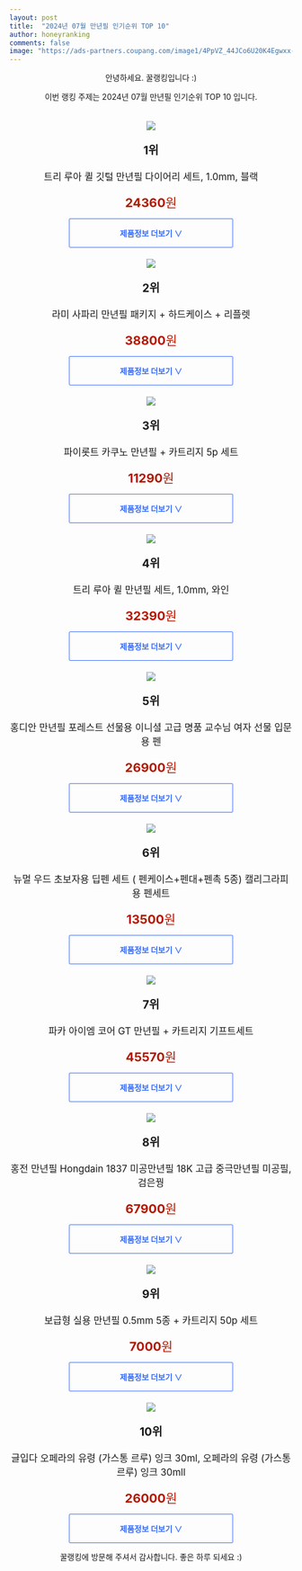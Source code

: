 ```yaml
---
layout: post
title:  "2024년 07월 만년필 인기순위 TOP 10"
author: honeyranking
comments: false
image: "https://ads-partners.coupang.com/image1/4PpVZ_44JCo6U20K4Egwxx-aVTBCdAHL0o127ObDIZq0-KMyfiRotOJqDzuUtPeYU69nczg5D8mlrRSLOburiSqlSDpcr7fnw-SgzKXfIG8cQ-ptNlYi_lfJ2w1LxIw5U7oy6ZSfLY8V8NxKXL5ksDGONCFjFTRYf0jzU7zN2-2eheh8k9Vk-k_MdYytzlhRDPvdAvoaP6uLGVTLmuDDaLzIoz9uuNZHLqxrf9e9usmPEIS258kDavRsNpeXjKyrv3DTxTV8iOmwLTqtAchSjg6ZedLduToS4ln_rkOv"
---
```

<p style="text-align: center;">안녕하세요. 꿀랭킹입니다 :)</p>
<p style="text-align: center;">이번 랭킹 주제는 2024년 07월 만년필 인기순위 TOP 10 입니다.</p><center><img src="https://ads-partners.coupang.com/image1/4PpVZ_44JCo6U20K4Egwxx-aVTBCdAHL0o127ObDIZq0-KMyfiRotOJqDzuUtPeYU69nczg5D8mlrRSLOburiSqlSDpcr7fnw-SgzKXfIG8cQ-ptNlYi_lfJ2w1LxIw5U7oy6ZSfLY8V8NxKXL5ksDGONCFjFTRYf0jzU7zN2-2eheh8k9Vk-k_MdYytzlhRDPvdAvoaP6uLGVTLmuDDaLzIoz9uuNZHLqxrf9e9usmPEIS258kDavRsNpeXjKyrv3DTxTV8iOmwLTqtAchSjg6ZedLduToS4ln_rkOv" style="margin-top:20px" /></center><p style="text-align: center; font-size: 20px"><b>1위</b></p><p style="text-align: center; font-size: 17px">트리 루아 퀼 깃털 만년필 다이어리 세트, 1.0mm, 블랙</p><p style="text-align: center;"><span style="color: #b61800; font-size: 22px;"><b>24360</b>원</span></p><center><a href="https://link.coupang.com/re/AFFSDP?lptag=AF3899140&subid=honeyrank&pageKey=290246684&itemId=918643138&vendorItemId=5288986803&traceid=V0-153-c30df3538c084798&clickBeacon=834bf7f0-488c-11ef-8acf-7c681df93528%7E3&requestid=20240723094300685325656154&token=31850C%7CMIXED"><div style="font-size: 14px; display: inline-block; padding: 15px 90px; color: #346aff; border-radius: 2px; border: 1px solid #346aff; cursor: pointer;"><b>제품정보 더보기 &or;</b></div></a></center><center><img src="https://ads-partners.coupang.com/image1/B_T5rRcUDGf_5SxOB27wCM-obL5oX1NUYl8M6K6AdD2cP-qpv-vHX-1XqpbtFa4-HGcUPWvrFwLkbIzOg2gTbrChctXmz2HguLzVulC9DlnAIsZPdEyrLDruvVI40tYk-vfcpcxj4vO-TSKcuvOwKdwmb-0M42NPaNmaWKtMbJADbtvq7-OrZTwXZSjov2ye3aJoRtBwL_u7eiPgS2zedJZ7-vFzBOJqDUMbu45Ia_Dr5suGSzx4RrGi77_09-ZgIgU5-S_5GCsbpVuZr2I6P_bUpsNEUQFzsXki" style="margin-top:20px" /></center><p style="text-align: center; font-size: 20px"><b>2위</b></p><p style="text-align: center; font-size: 17px">라미 사파리 만년필 패키지 + 하드케이스 + 리플렛</p><p style="text-align: center;"><span style="color: #b61800; font-size: 22px;"><b>38800</b>원</span></p><center><a href="https://link.coupang.com/re/AFFSDP?lptag=AF3899140&subid=honeyrank&pageKey=7863266273&itemId=21463190562&vendorItemId=3009228849&traceid=V0-153-f4d6a7d6371fd9ce&requestid=20240723094300685325656154&token=31850C%7CMIXED"><div style="font-size: 14px; display: inline-block; padding: 15px 90px; color: #346aff; border-radius: 2px; border: 1px solid #346aff; cursor: pointer;"><b>제품정보 더보기 &or;</b></div></a></center><center><img src="https://ads-partners.coupang.com/image1/4VEJ8P4fnYhyKiq94ZbbiuwgzoJDURX3gAAoYSqU-TSVowN9w64yxMrAAizxliUCGc1JU3e21ys2luYcEyUzpgz3YcFeZ10qH8LulEhr5_CHTX6HeK-kBCXqWsDJxCpDgkrbMCjMTknmU-rADHqBCj5cLwnzlkf-qXdXzcLkyFQu3uusWGaDNuQa5QNaHAMNSVzdRs82NXUzDcEh4Wd_yxUpcN4VtnW9IfSPfaOdMp8gAcOHFfSk4Hck9QPZpUYRRqyVeFGg0Jq4GuZhxDo9NYm9" style="margin-top:20px" /></center><p style="text-align: center; font-size: 20px"><b>3위</b></p><p style="text-align: center; font-size: 17px">파이롯트 카쿠노 만년필 + 카트리지 5p 세트</p><p style="text-align: center;"><span style="color: #b61800; font-size: 22px;"><b>11290</b>원</span></p><center><a href="https://link.coupang.com/re/AFFSDP?lptag=AF3899140&subid=honeyrank&pageKey=5709031684&itemId=9513459006&vendorItemId=76798247355&traceid=V0-153-da7702ac38cda0f7&requestid=20240723094300685325656154&token=31850C%7CMIXED"><div style="font-size: 14px; display: inline-block; padding: 15px 90px; color: #346aff; border-radius: 2px; border: 1px solid #346aff; cursor: pointer;"><b>제품정보 더보기 &or;</b></div></a></center><center><img src="https://ads-partners.coupang.com/image1/lk854JFGQvcwDtM_lj_pCuLWm7ey6oCAXZRZJIy7l2Oy1vuyDqgmhiOGxLC1874oBilfPyeQzBE7B2BFZ08z1hgEvAZFQPhHK_L72QiZt91oiA8EmKdAKIDd_SPBZuPO1O4ZGUHnOU0oA9kRRdFPUmewcUC8kScHNuim7uwJFcmKTNc7ks7NMC2CNlw5Vck-suVWCTE_HMEjH2QBwLrOixjMyRQqFoHWdj7yfU71D28wBCWiE4k3z8dDuaCVUR3JYf9-FLpBCemEaQppfdCFoRmd8ArFjhenmK8-sEA=" style="margin-top:20px" /></center><p style="text-align: center; font-size: 20px"><b>4위</b></p><p style="text-align: center; font-size: 17px">트리 루아 퀼 만년필 세트, 1.0mm, 와인</p><p style="text-align: center;"><span style="color: #b61800; font-size: 22px;"><b>32390</b>원</span></p><center><a href="https://link.coupang.com/re/AFFSDP?lptag=AF3899140&subid=honeyrank&pageKey=269212947&itemId=845498918&vendorItemId=5150344717&traceid=V0-153-0123c26041eb080d&clickBeacon=834bf7f0-488c-11ef-af51-b811126e6211%7E3&requestid=20240723094300685325656154&token=31850C%7CMIXED"><div style="font-size: 14px; display: inline-block; padding: 15px 90px; color: #346aff; border-radius: 2px; border: 1px solid #346aff; cursor: pointer;"><b>제품정보 더보기 &or;</b></div></a></center><center><img src="https://ads-partners.coupang.com/image1/_kA6-TWqHSom_wdu_vEk5ERjEaiFvdLXkTddAGs-E_sIUmmvpqoqzpDAArUSxJ5XtFTn1z2FFoRxpaRkICmW6EaYe2CHjHllUhBPhL5nKS5Rh8yzewp-C8c1_N7KZq1-TPj894GVmgL3w6ArOly1xL1YghfZEISidp0x3liO2n2WQcWkObZzDKG6dvnZR7TZZmFSJg0k7owKhYXfs7-rYSXtLk6zFL4U1hwudKqyr7aUMEX3FnLeDcFwM01sVV5Tf2ZoNY30w-2GhvGHFIA6WupwCuuMMAf52igFRu3GeSO7GsIUp3wx7nPZ" style="margin-top:20px" /></center><p style="text-align: center; font-size: 20px"><b>5위</b></p><p style="text-align: center; font-size: 17px">홍디안 만년필 포레스트 선물용 이니셜 고급 명품 교수님 여자 선물 입문용 펜</p><p style="text-align: center;"><span style="color: #b61800; font-size: 22px;"><b>26900</b>원</span></p><center><a href="https://link.coupang.com/re/AFFSDP?lptag=AF3899140&subid=honeyrank&pageKey=6155160813&itemId=11909446698&vendorItemId=86052006149&traceid=V0-153-9a50803f13137291&requestid=20240723094300685325656154&token=31850C%7CMIXED"><div style="font-size: 14px; display: inline-block; padding: 15px 90px; color: #346aff; border-radius: 2px; border: 1px solid #346aff; cursor: pointer;"><b>제품정보 더보기 &or;</b></div></a></center><center><img src="https://ads-partners.coupang.com/image1/DOYIZr9xxvmA7w2wDAM4TqLaKFysgjbFZq7doeqVXMuTUF38G29J_SpumvYD5R6rJ1jGO2tElPQwn0xLxaSnyMMVRMtF6nyAWakK7lzFoploxZEqsovMOFBIVDEskhFJdOy1W-Wx-vAjDk973rXy0_KrgTCvDzunKNNkZUefyR9djt68slpI1r1twFebbiMG8sgS5LqpCg0A3TNpZzfdAc2r7ObAewnFDfxYwoM-oPFuhu7pf9bszImYE8Z5H8nf1MSHPw3YDjbENrY-HDW9OSwKNy0KR1mOT3gK6pmMwZ-oMOzvSSH9BCb-M9XuGAQ=" style="margin-top:20px" /></center><p style="text-align: center; font-size: 20px"><b>6위</b></p><p style="text-align: center; font-size: 17px">뉴멀 우드 초보자용 딥펜 세트 ( 펜케이스+펜대+펜촉 5종) 캘리그라피용 펜세트</p><p style="text-align: center;"><span style="color: #b61800; font-size: 22px;"><b>13500</b>원</span></p><center><a href="https://link.coupang.com/re/AFFSDP?lptag=AF3899140&subid=honeyrank&pageKey=6418886338&itemId=13799167403&vendorItemId=81049503247&traceid=V0-153-5ba5cdf75e8f81fb&clickBeacon=834bf7f0-488c-11ef-86ef-fab47129a81a%7E3&requestid=20240723094300685325656154&token=31850C%7CMIXED"><div style="font-size: 14px; display: inline-block; padding: 15px 90px; color: #346aff; border-radius: 2px; border: 1px solid #346aff; cursor: pointer;"><b>제품정보 더보기 &or;</b></div></a></center><center><img src="https://ads-partners.coupang.com/image1/S7xhYJKxYHqjPSBcS-BQCXSO_uFlTxzd2GLC92OLeO4K5jgCyUdJD4BmRquqJu2tx0nt7FNnOjBEPwT0X5IxLwD8acw_xFzyDEisYeIB0IVa9N-WuKVSCjncpT8cLcQOfA0jB66pWxkTmetES8JWoeRBOwKJs_46UdOPVP1AqvfIskhM3PxAx4rkH3X9gsDdZXaH2-3DYcVRnIfuxhX56opMl_ZWz0Iij3fGiYlp_NBuxd_lA1wYh6ck8tO_0wfsB8jMcOkNx6G3jzWO6MwPJ7TfEAObmWf_6ko=" style="margin-top:20px" /></center><p style="text-align: center; font-size: 20px"><b>7위</b></p><p style="text-align: center; font-size: 17px">파카 아이엠 코어 GT 만년필 + 카트리지 기프트세트</p><p style="text-align: center;"><span style="color: #b61800; font-size: 22px;"><b>45570</b>원</span></p><center><a href="https://link.coupang.com/re/AFFSDP?lptag=AF3899140&subid=honeyrank&pageKey=5156884476&itemId=7094940747&vendorItemId=74386901799&traceid=V0-153-6c6f15c114bbaa25&requestid=20240723094300685325656154&token=31850C%7CMIXED"><div style="font-size: 14px; display: inline-block; padding: 15px 90px; color: #346aff; border-radius: 2px; border: 1px solid #346aff; cursor: pointer;"><b>제품정보 더보기 &or;</b></div></a></center><center><img src="https://ads-partners.coupang.com/image1/3BVhx6_DknfYnlXw3G8lLnt2HfYgBylqu5eaB_OzpW_qlCY7vRROfxK7BhUztjoNZod-Ma2X561QSerdbg--ZugzNr06lqqWBffaZjvEohEU2o91YtNQW3dWFKMU5U1NnDTNeYtScb2kUi-jPHMtshr4sBPv6RQiNE3EsQbE7X5zNl6rHLWqseJrpciUSM4-HZxYarGIvbD7BSm9jtqXWftA7SDYyDxkI5vwK-KLnWF4YbPjVzXGIl-fOT57ssUjRFPLUPhgWSLnygPn2gRSvXLSKxaylDmXEI2REfZZHtOQ0G182vuO-nmTVnqnFS0=" style="margin-top:20px" /></center><p style="text-align: center; font-size: 20px"><b>8위</b></p><p style="text-align: center; font-size: 17px">홍전 만년필 Hongdain 1837 미공만년필 18K 고급 중극만년필 미공필, 검은꿩</p><p style="text-align: center;"><span style="color: #b61800; font-size: 22px;"><b>67900</b>원</span></p><center><a href="https://link.coupang.com/re/AFFSDP?lptag=AF3899140&subid=honeyrank&pageKey=7031147540&itemId=17352505014&vendorItemId=84522737118&traceid=V0-153-7d9250907af27cd7&clickBeacon=834bf7f0-488c-11ef-aea0-78b9d1d681e6%7E3&requestid=20240723094300685325656154&token=31850C%7CMIXED"><div style="font-size: 14px; display: inline-block; padding: 15px 90px; color: #346aff; border-radius: 2px; border: 1px solid #346aff; cursor: pointer;"><b>제품정보 더보기 &or;</b></div></a></center><center><img src="https://ads-partners.coupang.com/image1/L32WpgwK0_0Dnu_FLymnQsfl1y1IS0N4IV82_OKeEeuXQSCuCiSKJxqk1Hj2Rw9im_Oc3lHUlHFZ2Mlvz7cAVwAkBAaZyGmyfid9n8Dm-A31mAHtmuDItXBTUlEvsJDkdfWB4LyBi7O50fawqI0iihmwmjIuzgs5S7GILwcOCdVo6r0k9gi6Rn_55n0Z6DAWA_kHzLmOHiJB9pESLgVxz1lAn9OIyikTBJhKcpn-VYb0WVzybU0rnpxsUESrs_mKk13AUzz5lAu8cSFoeY8td1pf393A0irVng==" style="margin-top:20px" /></center><p style="text-align: center; font-size: 20px"><b>9위</b></p><p style="text-align: center; font-size: 17px">보급형 실용 만년필 0.5mm 5종  + 카트리지 50p 세트</p><p style="text-align: center;"><span style="color: #b61800; font-size: 22px;"><b>7000</b>원</span></p><center><a href="https://link.coupang.com/re/AFFSDP?lptag=AF3899140&subid=honeyrank&pageKey=6375011803&itemId=13519009065&vendorItemId=80772980075&traceid=V0-153-2c433887ae8ce564&requestid=20240723094300685325656154&token=31850C%7CMIXED"><div style="font-size: 14px; display: inline-block; padding: 15px 90px; color: #346aff; border-radius: 2px; border: 1px solid #346aff; cursor: pointer;"><b>제품정보 더보기 &or;</b></div></a></center><center><img src="https://ads-partners.coupang.com/image1/XvOezkCl8UeSoaOtXgK_hQuMOTWliQhLJURyuQXfBYE2NJP5uLgCy7kW27cQWyCCss4jFyXtbvLGJb_af__47N64m-0Jbacoi-LlskB76DuviqCx86Q-W5AcCYzWRncIfb4P9Bs68PfVbxlmJ_Er1XD9JmcDlvtYyupeVI_KBMpqeBJVWATlo5s6c4AxSVGqeD4Ymtw6LT0h9R8QwuYePtRpBiyro2bRXRzeXsb4utjBGyovDjuudbIq7aZP4JOBeN53zR9aAGchIsK9Pi-94Rfbr4DpZ8T_yElna8Tpm1py4pLyBosdzMbCL8dBkA==" style="margin-top:20px" /></center><p style="text-align: center; font-size: 20px"><b>10위</b></p><p style="text-align: center; font-size: 17px">글입다 오페라의 유령 (가스통 르루) 잉크 30ml, 오페라의 유령 (가스통 르루) 잉크 30mll</p><p style="text-align: center;"><span style="color: #b61800; font-size: 22px;"><b>26000</b>원</span></p><center><a href="https://link.coupang.com/re/AFFSDP?lptag=AF3899140&subid=honeyrank&pageKey=7193950860&itemId=18169527913&vendorItemId=88184981917&traceid=V0-153-45f14fcb58a76333&clickBeacon=834bf7f0-488c-11ef-b701-5797292f3720%7E3&requestid=20240723094300685325656154&token=31850C%7CMIXED"><div style="font-size: 14px; display: inline-block; padding: 15px 90px; color: #346aff; border-radius: 2px; border: 1px solid #346aff; cursor: pointer;"><b>제품정보 더보기 &or;</b></div></a></center><p style="text-align: center;">꿀랭킹에 방문해 주셔서 감사합니다. 좋은 하루 되세요 :)</p>